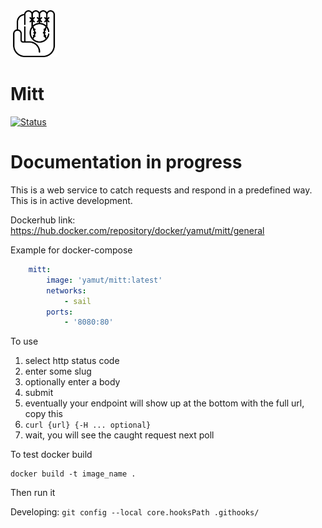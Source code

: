 <img src="resources/images/mitt.svg" alt="mitt" width="75">

# Mitt

[![Status](https://github.com/yamut/mitt/actions/workflows/commit.yml/badge.svg)](https://github.com/yamut/mitt/actions/workflows/commit.yml)

# Documentation in progress
This is a web service to catch requests and respond in a predefined way. This is in active development.

Dockerhub link: https://hub.docker.com/repository/docker/yamut/mitt/general

Example for docker-compose

```yaml
    mitt:
        image: 'yamut/mitt:latest'
        networks:
            - sail
        ports:
            - '8080:80'
```

To use
1. select http status code
2. enter some slug
3. optionally enter a body
4. submit
5. eventually your endpoint will show up at the bottom with the full url, copy this
6. `curl {url} {-H ... optional}`
7. wait, you will see the caught request next poll

To test docker build

```shell
docker build -t image_name .
```

Then run it

Developing:
`git config --local core.hooksPath .githooks/`
